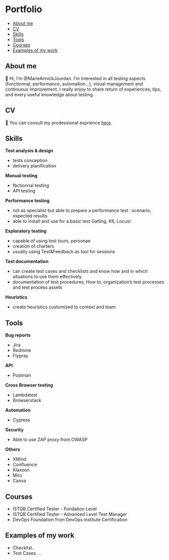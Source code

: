 # Portfolio

- [About me](#about-me)
- [CV](#cv)
- [Skills](#skills)
- [Tools](#tools)
- [Courses](#courses)
- [Examples of my work](#examples-of-my-work)

## About me
👋 Hi, I’m @MarieAnnickJourdan.
I’m interested in all testing aspects (functionnal, performance, automation...), visual management and continuous improvement.
I really enjoy to share return of experiences, tips, and every useful knowledge about testing.

## CV
👀 You can consult my prodessional exprience [here](https://www.linkedin.com/in/malefebvre/).

## Skills

__Test analysis & design__
  * tests conception
  * delivery planification
 
__Manual testing__
  * fbctionnal testing
  * API testing

__Performance testing__
  * not as specialist but able to prepare a performance test : scenario, expected results
  * able to install and use for a basic test Gatling, K6, Locust
 
__Exploratory testing__
  * capable of using test tours, personae
  * creation of charters
  * usually using Test&Feedback as tool for sessions

__Test documentation__
  * can create test cases and checklists and know how and in which situations to use them effectively
  * documentation of test procedures, How to, organization’s test processes and test process assets

__Heuristics__   
  * create heuristics customized to context and team

## Tools

__Bug reports__
  * Jira
  * Redmine
  * Flypray
 
__API__
  * Postman

__Cross Browser testing__
  * Lambdatest
  * Browserstack

__Automation__
  * Cypress

 __Security__
  * Able to use ZAP proxy from OWASP

__Others__
  * XMind
  * Confluence
  * Klaxoon
  * Miro
  * Canva

## Courses
  * ISTQB Certified Tester - Fondation Level
  * ISTQB Certified Tester - Advanced Level Test Manager
  * DevOps Foundation from DevOps Institute Certification

 ## Examples of my work
   * Checklist..
   * Test Cases ...
     
